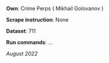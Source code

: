 **Own**: Crime Perps ( Mikhail Golovanov )
 
**Scrape instruction**: None

**Dataset**: 711 

**Run commands**: ...

_August 2022_
